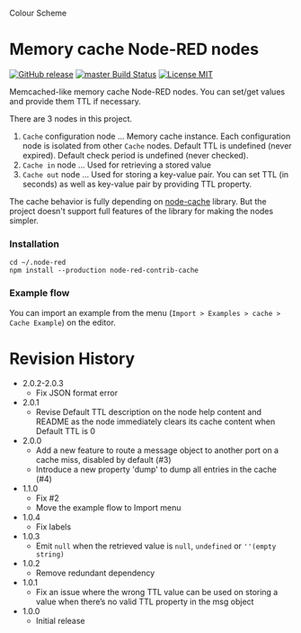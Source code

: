 Colour Scheme

Memory cache Node-RED nodes
===

[![GitHub release](https://img.shields.io/github/release/CANDY-LINE/node-red-contrib-cache.svg)](https://github.com/CANDY-LINE/node-red-contrib-cache/releases/latest)
[![master Build Status](https://travis-ci.org/CANDY-LINE/node-red-contrib-cache.svg?branch=master)](https://travis-ci.org/CANDY-LINE/node-red-contrib-cache/)
[![License MIT](https://img.shields.io/github/license/CANDY-LINE/node-red-contrib-cache.svg)](http://opensource.org/licenses/MIT)

Memcached-like memory cache Node-RED nodes. You can set/get values and provide them TTL if necessary.

There are 3 nodes in this project.

1. `Cache` configuration node ... Memory cache instance. Each configuration node is isolated from other `Cache` nodes. Default TTL is undefined (never expired). Default check period is undefined (never checked).
1. `Cache in` node ... Used for retrieving a stored value
1. `Cache out` node ... Used for storing a key-value pair. You can set TTL (in seconds) as well as key-value pair by providing TTL property.

The cache behavior is fully depending on [node-cache](https://www.npmjs.com/package/node-cache) library. But the project doesn't support full features of the library for making the nodes simpler.

### Installation

```
cd ~/.node-red
npm install --production node-red-contrib-cache
```

### Example flow

You can import an example from the menu (`Import > Examples > cache > Cache Example`) on the editor.

# Revision History
* 2.0.2-2.0.3
    - Fix JSON format error
* 2.0.1
    - Revise Default TTL description on the node help content and README as the node immediately clears its cache content when Default TTL is 0
* 2.0.0
    - Add a new feature to route a message object to another port on a cache miss, disabled by default (#3)
    - Introduce a new property 'dump' to dump all entries in the cache (#4)
* 1.1.0
    - Fix #2
    - Move the example flow to Import menu
* 1.0.4
    - Fix labels
* 1.0.3
    - Emit `null` when the retrieved value is `null`, `undefined` or `''(empty string)`
* 1.0.2
    - Remove redundant dependency
* 1.0.1
    - Fix an issue where the wrong TTL value can be used on storing a value when there’s no valid TTL property in the msg object
* 1.0.0
    - Initial release
